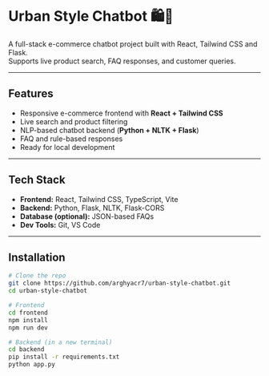 # Urban Style Chatbot 🛍️🤖

A full-stack e-commerce chatbot project built with React, Tailwind CSS and Flask.  
Supports live product search, FAQ responses, and customer queries.

---

## Features

- Responsive e-commerce frontend with **React + Tailwind CSS**  
- Live search and product filtering  
- NLP-based chatbot backend (**Python + NLTK + Flask**)  
- FAQ and rule-based responses  
- Ready for local development

---

## Tech Stack

- **Frontend:** React, Tailwind CSS, TypeScript, Vite  
- **Backend:** Python, Flask, NLTK, Flask-CORS  
- **Database (optional):** JSON-based FAQs  
- **Dev Tools:** Git, VS Code

---

## Installation

```bash
# Clone the repo
git clone https://github.com/arghyacr7/urban-style-chatbot.git
cd urban-style-chatbot

# Frontend
cd frontend
npm install
npm run dev

# Backend (in a new terminal)
cd backend
pip install -r requirements.txt
python app.py
